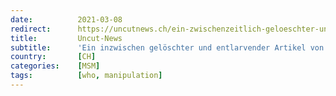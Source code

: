 ```yaml
---
date:          2021-03-08
redirect:      https://uncutnews.ch/ein-zwischenzeitlich-geloeschter-und-entlarvender-artikel-von-forbes-von-2010-warum-hat-die-who-eine-pandemie-vorgetaeuscht/
title:         Uncut-News
subtitle:      'Ein inzwischen gelöschter und entlarvender Artikel von Forbes im 2010 über die WHO: "Warum wurde eine Pandemie vorgetäuscht?"'
country:       [CH]
categories:    [MSM]
tags:          [who, manipulation]
---
```

